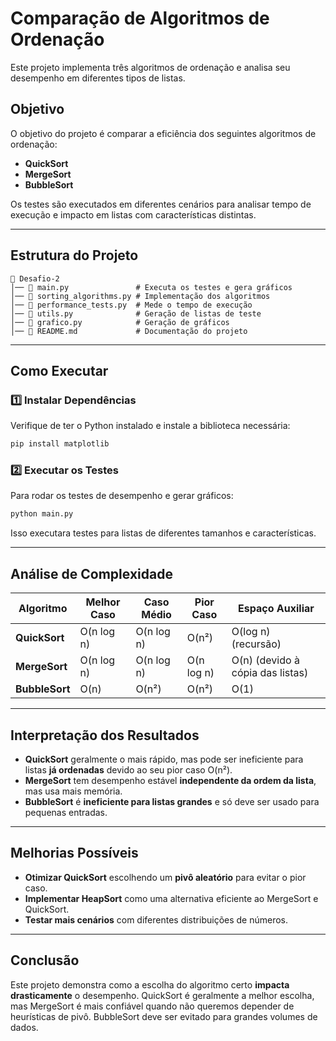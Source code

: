 # Comparação de Algoritmos de Ordenação

Este projeto implementa três algoritmos de ordenação e analisa seu desempenho em diferentes tipos de listas.

## Objetivo

O objetivo do projeto é comparar a eficiência dos seguintes algoritmos de ordenação:

- **QuickSort**
- **MergeSort**
- **BubbleSort**

Os testes são executados em diferentes cenários para analisar tempo de execução e impacto em listas com características distintas.

---

## Estrutura do Projeto

```
📂 Desafio-2
│── 📄 main.py               # Executa os testes e gera gráficos
│── 📄 sorting_algorithms.py # Implementação dos algoritmos
│── 📄 performance_tests.py  # Mede o tempo de execução
│── 📄 utils.py              # Geração de listas de teste
│── 📄 grafico.py            # Geração de gráficos
│── 📄 README.md             # Documentação do projeto
```

---

## Como Executar

### **1️⃣ Instalar Dependências**
Verifique de ter o Python instalado e instale a biblioteca necessária:

```bash
pip install matplotlib
```

### **2️⃣ Executar os Testes**
Para rodar os testes de desempenho e gerar gráficos:

```bash
python main.py
```

Isso executara testes para listas de diferentes tamanhos e características.

---

## Análise de Complexidade

| Algoritmo   | Melhor Caso  | Caso Médio  | Pior Caso   | Espaço Auxiliar  |
|------------|-------------|-------------|------------|-----------------|
| **QuickSort**  | O(n log n)   | O(n log n)   | O(n²)       | O(log n) (recursão) |
| **MergeSort**  | O(n log n)   | O(n log n)   | O(n log n)  | O(n) (devido à cópia das listas) |
| **BubbleSort** | O(n)         | O(n²)        | O(n²)       | O(1) |

---

## Interpretação dos Resultados

- **QuickSort** geralmente o mais rápido, mas pode ser ineficiente para listas **já ordenadas** devido ao seu pior caso O(n²).
- **MergeSort** tem desempenho estável **independente da ordem da lista**, mas usa mais memória.
- **BubbleSort** é **ineficiente para listas grandes** e só deve ser usado para pequenas entradas.

---

## Melhorias Possíveis

- **Otimizar QuickSort** escolhendo um **pivô aleatório** para evitar o pior caso.
- **Implementar HeapSort** como uma alternativa eficiente ao MergeSort e QuickSort.
- **Testar mais cenários** com diferentes distribuições de números.

---

## Conclusão

Este projeto demonstra como a escolha do algoritmo certo **impacta drasticamente** o desempenho. QuickSort é geralmente a melhor escolha, mas MergeSort é mais confiável quando não queremos depender de heurísticas de pivô. BubbleSort deve ser evitado para grandes volumes de dados.
